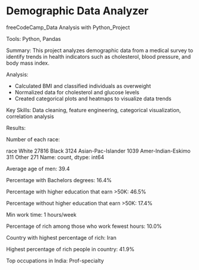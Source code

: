 # Demographic Data Analyzer
freeCodeCamp_Data Analysis with Python_Project 

Tools: Python, Pandas

Summary: This project analyzes demographic data from a medical survey to identify trends in health indicators such as cholesterol, blood pressure, and body mass index.

Analysis:
- Calculated BMI and classified individuals as overweight
- Normalized data for cholesterol and glucose levels
- Created categorical plots and heatmaps to visualize data trends

Key Skills: Data cleaning, feature engineering, categorical visualization, correlation analysis

Results:

Number of each race:
 
 race
    White                 27816
    Black                  3124
    Asian-Pac-Islander     1039
    Amer-Indian-Eskimo      311
    Other                   271
Name: count, dtype: int64

Average age of men: 39.4

Percentage with Bachelors degrees: 16.4%

Percentage with higher education that earn >50K: 46.5%

Percentage without higher education that earn >50K: 17.4%

Min work time: 1 hours/week

Percentage of rich among those who work fewest hours: 10.0%

Country with highest percentage of rich: Iran

Highest percentage of rich people in country: 41.9%

Top occupations in India: Prof-specialty